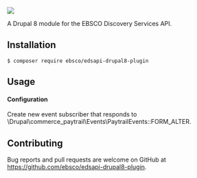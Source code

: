 <img src="https://discovery.ebsco.com/files/pulse-images/EDS-logo_1LINE.png"/>

A Drupal 8 module for the EBSCO Discovery Services API.

## Installation
`$ composer require ebsco/edsapi-drupal8-plugin`

## Usage

#### Configuration

Create new event subscriber that responds to \Drupal\commerce_paytrail\Events\PaytrailEvents::FORM_ALTER.

## Contributing

Bug reports and pull requests are welcome on GitHub at https://github.com/ebsco/edsapi-drupal8-plugin.
